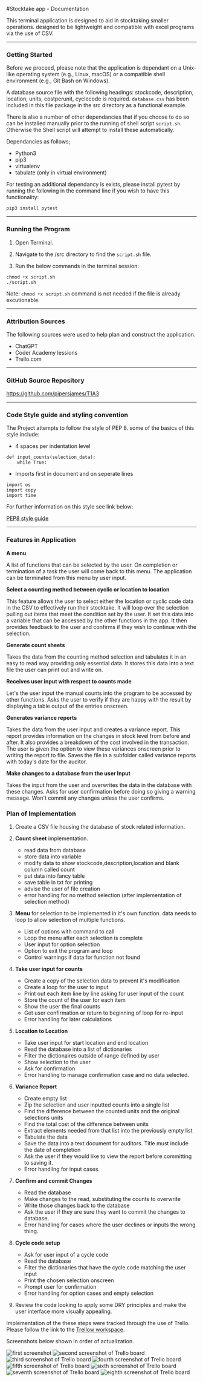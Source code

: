 #Stocktake app - Documentation

This terminal application is designed to aid in stocktaking smaller operations. designed to be lightweight and compatible with excel programs via the use of CSV.

---

### Getting Started

Before we proceed, please note that the application is dependant on a Unix-like operating system (e.g., Linux, macOS) or a compatible shell environment (e.g., Git Bash on Windows).

A database source file with the following headings: stockcode, description, location, units, costperunit, cyclecode is required. ```database.csv``` has been included in this file package in the src directory as a functional example. 

There is also a number of other dependancies that if you choose to do so can be installed manually prior to the running of shell script ```script.sh```. Otherwise the Shell script will attempt to install these automatically.

Dependancies as follows;

* Python3
* pip3
* virtualenv
* tabulate (only in virtual environment)

For testing an additional dependancy is exists, please install pytest by running the following in the command line if you wish to have this functionality:

```
pip3 install pytest
```

---

### Running the Program

1. Open Terminal.

2. Navigate to the /src directory to find the ```script.sh``` file. 

3. Run the below commands in the terminal session:

```
chmod +x script.sh
./script.sh
```

Note: ```chmod +x script.sh``` command is not needed if the file is already excutionable.

---

### Attribution Sources

The following sources were used to help plan and construct the application.

* ChatGPT
* Coder Academy lessions
* Trello.com

---

### GitHub Source Repository

https://github.com/pipersjames/T1A3

---

### Code Style guide and styling convention

The Project attempts to follow the style of PEP 8. some of the basics of this style include:

* 4 spaces per indentation level

```
def input_counts(selection_data):
    while True: 
```

* Imports first in document and on seperate lines

```
import os
import copy
import time
```

For further information on this style see link below:

[PEP8 style guide](https://peps.python.org/pep-0008/)

---

### Features in Application

**A menu**

A list of functions that can be selected by the user. On completion or termination of a task the user will come back to this menu. The application can be terminated from this menu by user input.

**Select a counting method between cyclic or location to location**

This feature allows the user to select either the location or cyclic code data in the CSV to effectively run their stocktake. It will loop over the selection pulling out items that meet the condition set by the user. It set this data into a variable that can be accessed by the other functions in the app. It then provides feedback to the user and confirms if they wish to continue with the selection.

**Generate count sheets**

Takes the data from the counting method selection and tabulates it in an easy to read way providing only essential data. It stores this data into a text file the user can print out and write on.


**Receives user input with respect to counts made**

Let's the user input the manual counts into the program to be accessed by other functions. Asks the user to verify if they are happy with the result by displaying a table output of the entries onscreen. 

**Generates variance reports**

Takes the data from the user input and creates a variance report. This report provides information on the changes in stock level from before and after. It also provides a breakdown of the cost involved in the transaction. The user is given the option to view these variances onscreen prior to writing the report to file. Saves the file in a subfolder called variance reports with today's date for the auditor.

**Make changes to a database from the user Input**

Takes the input from the user and overwrites the data in the database with these changes. Asks for user confirmation before doing so giving a warning message. Won't commit any changes unless the user confirms.


### Plan of Implementation

1. Create a CSV file housing the database of stock related information.

2. **Count sheet** implementation.
    * read data from database
    * store data into variable
    * modify data to show stockcode,description,location and blank column called count
    * put data into fancy table
    * save table in txt for printing
    * advise the user of file creation
    * error handling for no method selection (after implementation of selection method)


3. **Menu** for selection to be implemented in it's own function. data needs to loop to allow selection of multiple functions.
    * List of options with command to call
    * Loop the menu after each selection is complete
    * User input for option selection
    * Option to exit the program and loop
    * Control warnings if data for function not found

4. **Take user input for counts**
    * Create a copy of the selection data to prevent it's modification
    * Create a loop for the user to input
    * Print out each item line by line asking for user input of the count
    * Store the count of the user for each item
    * Show the user the final counts
    * Get user confirmation or return to beginning of loop for re-input
    * Error handling for later calculations

5. **Location to Location**   
    * Take user input for start location and end location
    * Read the database into a list of dictionaries
    * Filter the dictionaires outside of range defined by user
    * Show selection to the user
    * Ask for confirmation
    * Error handling to manage confirmation case and no data selected.

5. **Variance Report**
    * Create empty list
    * Zip the selection and user inputted counts into a single list
    * Find the difference between the counted units and the original selections units
    * Find the total cost of the difference between units
    * Extract elements needed from that list into the previously empty list
    * Tabulate the data
    * Save the data into a text document for auditors. Title must include the date of completion
    * Ask the user if they would like to view the report before committing to saving it.
    * Error handling for input cases.

6. **Confirm and commit Changes**
    * Read the database
    * Make changes to the read, substituting the counts to overwrite
    * Write those changes back to the database
    * Ask the user if they are sure they want to commit the changes to database.
    * Error handling for cases where the user declines or inputs the wrong thing.

7. **Cycle code setup**
    * Ask for user input of a cycle code
    * Read the database
    * Filter the dictionaries that have the cycle code matching the user input
    * Print the chosen selection onscreen
    * Prompt user for confirmation
    * Error handling for option cases and empty selection

8. Review the code looking to apply some DRY principles and make the user interface more visually appealing.



Implementation of the these steps were tracked through the use of Trello. Please follow the link to the [Trellow workspace](https://trello.com/b/iCG15EOb/t1a3). 

Screenshots below shown in order of actualization.




![first screenshot](./docs/first%20screenshot%20of%20planning.JPG)
![second screenshot of Trello board](./docs/second%20screenshot.JPG)
![third screenshot of Trello board](./docs/third%20screenshot.JPG)
![fourth screenshot of Trello board](./docs/fourth%20screenshot.JPG)
![fifth screenshot of Trello board](./docs/fifth%20screenshot.JPG)
![sixth screenshot of Trello board](./docs/sixth%20screenshot.JPG)
![seventh screenshot of Trello board](./docs/seventh%20screenshot.JPG)
![eighth screenshot of Trello board](./docs/eighth%20screenshot.JPG)
